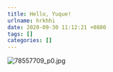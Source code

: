 ```yaml
---
title: Hello, Yuque!
urlname: hrkhhi
date: 2020-09-30 11:12:21 +0800
tags: []
categories: []
---
```


![78557709_p0.jpg](https://cdn.nlark.com/yuque/0/2020/jpeg/2582361/1601436348532-75d157b8-543e-4a17-9e48-d957a2c2bf9b.jpeg#align=left&display=inline&height=1049&margin=%5Bobject%20Object%5D&name=78557709_p0.jpg&originHeight=1049&originWidth=1656&size=256164&status=done&style=none&width=1656)
